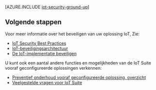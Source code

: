 <properties
 pageTitle="Beveiligen van uw Internet dingen van de grond omhoog | Microsoft Azure"
 description="In dit artikel wordt beschreven dat de ingebouwde beveiligingsfuncties van het Microsoft Azure IoT-pakket"
 services=""
 suite="iot-suite"
 documentationCenter=""
 authors="YuriDio"
 manager="timlt"
 editor=""/>

<tags
 ms.service="iot-suite"
 ms.devlang="na"
 ms.topic="article"
 ms.tgt_pltfrm="na"
 ms.workload="na"
 ms.date="08/16/2016"
 ms.author="yurid"/>

[AZURE.INCLUDE [iot-security-ground-up](../../includes/iot-security-ground-up.md)]

## <a name="next-steps"></a>Volgende stappen

Voor meer informatie over het beveiligen van uw oplossing IoT, Zie:

- [IoT Security Best Practices][lnk-security-best-practices]
- [IoT-beveiligingsarchitectuur][lnk-security-architecture]
- [De IoT-implementatie beveiligen][lnk-security-deployment]

[lnk-security-best-practices]: iot-security-best-practices.md
[lnk-security-architecture]: iot-security-architecture.md
[lnk-security-deployment]: iot-suite-security-deployment.md

U kunt ook een aantal andere functies en mogelijkheden van de IoT Suite vooraf geconfigureerde oplossingen verkennen:

- [Preventief onderhoud vooraf geconfigureerde oplossing, overzicht][lnk-predictive-overview]
- [Veelgestelde vragen voor IoT Suite][lnk-faq]

[lnk-predictive-overview]: iot-suite-predictive-overview.md
[lnk-faq]: iot-suite-faq.md
